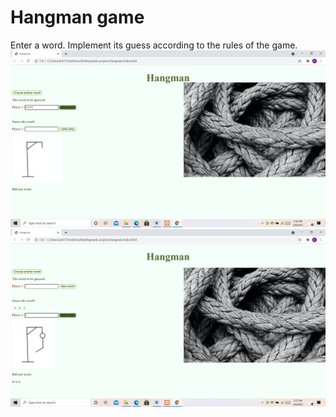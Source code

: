 # Hangman game
Enter a word. Implement its guess according to the rules of the game.
<img src = "2021-05-08 (0).png">
<img src = "2021-05-08 (1).png">
